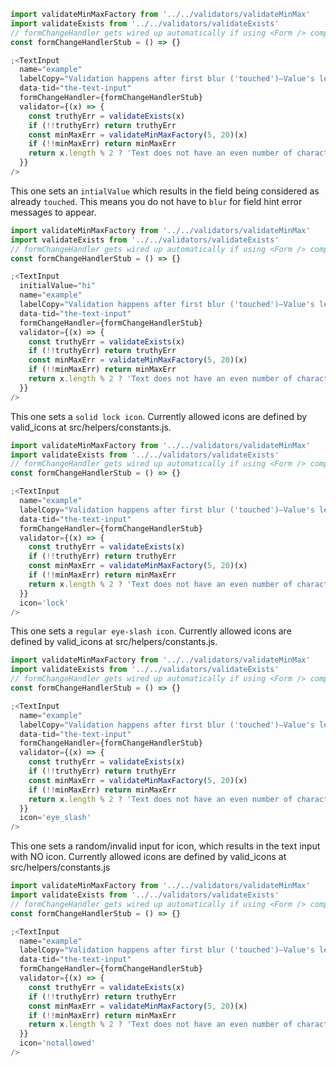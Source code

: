 ```jsx
import validateMinMaxFactory from '../../validators/validateMinMax'
import validateExists from '../../validators/validateExists'
// formChangeHandler gets wired up automatically if using <Form /> component
const formChangeHandlerStub = () => {}

;<TextInput
  name="example"
  labelCopy="Validation happens after first blur ('touched')—Value's length % 2"
  data-tid="the-text-input"
  formChangeHandler={formChangeHandlerStub}
  validator={(x) => {
    const truthyErr = validateExists(x)
    if (!!truthyErr) return truthyErr
    const minMaxErr = validateMinMaxFactory(5, 20)(x)
    if (!!minMaxErr) return minMaxErr
    return x.length % 2 ? 'Text does not have an even number of characters' : ''
  }}
/>
```

This one sets an `intialValue` which results in the field being considered as
already `touched`. This means you do not have to `blur` for field hint error
messages to appear.

```jsx
import validateMinMaxFactory from '../../validators/validateMinMax'
import validateExists from '../../validators/validateExists'
// formChangeHandler gets wired up automatically if using <Form /> component
const formChangeHandlerStub = () => {}

;<TextInput
  initialValue="hi"
  name="example"
  labelCopy="Validation happens after first blur ('touched')—Value's length % 2"
  data-tid="the-text-input"
  formChangeHandler={formChangeHandlerStub}
  validator={(x) => {
    const truthyErr = validateExists(x)
    if (!!truthyErr) return truthyErr
    const minMaxErr = validateMinMaxFactory(5, 20)(x)
    if (!!minMaxErr) return minMaxErr
    return x.length % 2 ? 'Text does not have an even number of characters' : ''
  }}
/>
```

This one sets a `solid lock icon`. Currently allowed icons are defined by valid_icons at src/helpers/constants.js.

```jsx
import validateMinMaxFactory from '../../validators/validateMinMax'
import validateExists from '../../validators/validateExists'
// formChangeHandler gets wired up automatically if using <Form /> component
const formChangeHandlerStub = () => {}

;<TextInput
  name="example"
  labelCopy="Validation happens after first blur ('touched')—Value's length % 2"
  data-tid="the-text-input"
  formChangeHandler={formChangeHandlerStub}
  validator={(x) => {
    const truthyErr = validateExists(x)
    if (!!truthyErr) return truthyErr
    const minMaxErr = validateMinMaxFactory(5, 20)(x)
    if (!!minMaxErr) return minMaxErr
    return x.length % 2 ? 'Text does not have an even number of characters' : ''
  }}
  icon='lock'
/>
```

This one sets a `regular eye-slash icon`. Currently allowed icons are defined by valid_icons at src/helpers/constants.js.

```jsx
import validateMinMaxFactory from '../../validators/validateMinMax'
import validateExists from '../../validators/validateExists'
// formChangeHandler gets wired up automatically if using <Form /> component
const formChangeHandlerStub = () => {}

;<TextInput
  name="example"
  labelCopy="Validation happens after first blur ('touched')—Value's length % 2"
  data-tid="the-text-input"
  formChangeHandler={formChangeHandlerStub}
  validator={(x) => {
    const truthyErr = validateExists(x)
    if (!!truthyErr) return truthyErr
    const minMaxErr = validateMinMaxFactory(5, 20)(x)
    if (!!minMaxErr) return minMaxErr
    return x.length % 2 ? 'Text does not have an even number of characters' : ''
  }}
  icon='eye_slash'
/>
```

This one sets a random/invalid input for icon, which results in the text input with NO icon. Currently allowed icons are defined by valid_icons at src/helpers/constants.js

```jsx
import validateMinMaxFactory from '../../validators/validateMinMax'
import validateExists from '../../validators/validateExists'
// formChangeHandler gets wired up automatically if using <Form /> component
const formChangeHandlerStub = () => {}

;<TextInput
  name="example"
  labelCopy="Validation happens after first blur ('touched')—Value's length % 2"
  data-tid="the-text-input"
  formChangeHandler={formChangeHandlerStub}
  validator={(x) => {
    const truthyErr = validateExists(x)
    if (!!truthyErr) return truthyErr
    const minMaxErr = validateMinMaxFactory(5, 20)(x)
    if (!!minMaxErr) return minMaxErr
    return x.length % 2 ? 'Text does not have an even number of characters' : ''
  }}
  icon='notallowed'
/>
```
